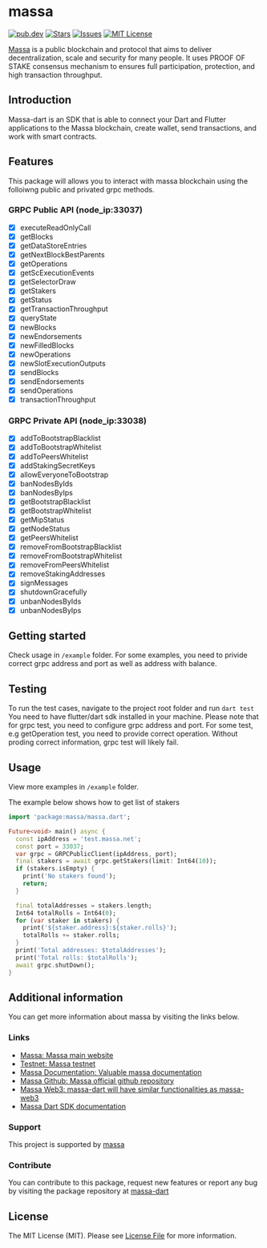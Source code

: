 
# massa
[![pub.dev][pub-dev-shield]][pub-dev-url]
[![Stars][stars-shield]][stars-url]
[![Issues][issues-shield]][issues-url]
[![MIT License][license-shield]][license-url]

[Massa](https://massa.net) is a public blockchain and protocol that aims to deliver decentralization, scale and security for many people.
It uses PROOF OF STAKE consensus mechanism to ensures full participation, protection, and high transaction throughput.

## Introduction
Massa-dart is an SDK that is able to connect your Dart and Flutter applications to the Massa blockchain, create wallet, send transactions, and work with smart contracts.
## Features
This package will allows you to interact with massa blockchain using the folloiwng public and privated grpc methods.

### GRPC Public API (node_ip:33037)
- [x] executeReadOnlyCall
- [x] getBlocks
- [x] getDataStoreEntries
- [x] getNextBlockBestParents
- [x] getOperations
- [x] getScExecutionEvents
- [x] getSelectorDraw
- [x] getStakers
- [x] getStatus
- [x] getTransactionThroughput
- [x] queryState
- [x] newBlocks
- [x] newEndorsements
- [x] newFilledBlocks
- [x] newOperations
- [x] newSlotExecutionOutputs
- [x] sendBlocks
- [x] sendEndorsements
- [x] sendOperations
- [x] transactionThroughput

### GRPC Private API (node_ip:33038)
- [x] addToBootstrapBlacklist
- [x] addToBootstrapWhitelist
- [x] addToPeersWhitelist
- [x] addStakingSecretKeys
- [x] allowEveryoneToBootstrap
- [x] banNodesByIds
- [x] banNodesByIps
- [x] getBootstrapBlacklist
- [x] getBootstrapWhitelist
- [x] getMipStatus
- [x] getNodeStatus
- [x] getPeersWhitelist
- [x] removeFromBootstrapBlacklist
- [x] removeFromBootstrapWhitelist
- [x] removeFromPeersWhitelist
- [x] removeStakingAddresses
- [x] signMessages
- [x] shutdownGracefully
- [x] unbanNodesByIds
- [x] unbanNodesByIps

## Getting started

Check usage in `/example` folder.
For some examples, you need to privide correct grpc address and port as well as address with balance.

## Testing
To run the test cases, navigate to the project root folder and run `dart test`
You need to have flutter/dart sdk installed in your machine.
Please note that for grpc test, you need to configure grpc address and port. For some test, e.g getOperation test, you need to provide correct operation. Without proding correct information, grpc test will likely fail.

## Usage

View more examples in `/example` folder. 

The example below shows how to get list of stakers
```dart
import 'package:massa/massa.dart';

Future<void> main() async {
  const ipAddress = 'test.massa.net';
  const port = 33037;
  var grpc = GRPCPublicClient(ipAddress, port);
  final stakers = await grpc.getStakers(limit: Int64(10));
  if (stakers.isEmpty) {
    print('No stakers found');
    return;
  }

  final totalAddresses = stakers.length;
  Int64 totalRolls = Int64(0);
  for (var staker in stakers) {
    print('${staker.address}:${staker.rolls}');
    totalRolls += staker.rolls;
  }
  print('Total addresses: $totalAddresses');
  print('Total rolls: $totalRolls');
  await grpc.shutDown();
}
```

## Additional information
You can get more information about massa by visiting the links below.
### Links
- [Massa: Massa main website](https://massa.net)
- [Testnet: Massa testnet](https://massa.net/testnet)
- [Massa Documentation: Valuable massa documentation](https://docs.massa.net/)
- [Massa Github: Massa official github repository](https://github.com/massalabs)
- [Massa Web3: massa-dart will have similar functionalities as massa-web3](https://github.com/massalabs/massa-web3)
- [Massa Dart SDK documentation](https://pub.dev/documentation/massa/latest/massa/massa-library.html)

### Support
This project is supported by [massa](https://massa.net)

### Contribute
You can contribute to this package, request new features or report any bug by visiting the package repository at [massa-dart](https://github.com/jwmdev/massa-dart)


## License

The MIT License (MIT). Please see [License File](LICENSE) for more information.

<!-- MARKDOWN LINKS & IMAGES -->
<!-- https://www.markdownguide.org/basic-syntax/#reference-style-links -->
[pub-dev-shield]: https://img.shields.io/pub/v/massa?style=for-the-badge
[pub-dev-url]: https://pub.dev/packages/massa
[stars-shield]: https://img.shields.io/github/stars/jwmdev/massa-dart.svg?style=for-the-badge&logo=github&colorB=deeppink&label=stars
[stars-url]: https://packagist.org/packages/jwmdev/massa-dart
[issues-shield]: https://img.shields.io/github/issues/jwmdev/massa-dart.svg?style=for-the-badge
[issues-url]: https://github.com/jwmdev/massa-dart/issues
[license-shield]: https://img.shields.io/github/license/jwmdev/massa-dart.svg?style=for-the-badge
[license-url]: https://github.com/jwmdev/massa-dart/blob/main/LICENSE
